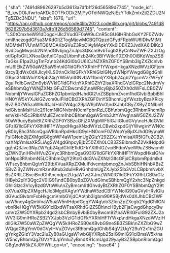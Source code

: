 {
  "sha": "7491d89626297b5d3613a7dfb1f26d56589d7745",
  "node_id": "B_kwDOIJfwrtoAKDc0OTFkODk2MjYyOTdiNWQzNjEzYTdkZmIxZjI2ZDU2NTg5ZDc3NDU",
  "size": 1676,
  "url": "https://api.github.com/repos/code4lib/2023.code4lib.org/git/blobs/7491d89626297b5d3613a7dfb1f26d56589d7745",
  "content": "LS0tCmxheW91dDogcHJlc2VudGF0aW9uCnR5cGU6IHRhbGsKY2F0ZWdvcmll\nczogdGFsa3MKdGltZTogMjowMCBQTQpzdGFydFRpbWU6IDIwMjMtMDMtMTVU\nMTQ6MDAKbGVuZ3RoOiAyMApkYXk6IDEKZ3JvdXA6IDIKc3BvdDogMwpsb2Nh\ndGlvbjogZnJpc3QKcm9vbTogbXByCnNwZWFrZXJzOgotIGp1bGllLXNoaQot\nIG1pa2UtbmFzb24Kc3BlYWtlci10ZXh0OiBKdWxpZSBTaGksIE1pa2UgTmFz\nb24KdGl0bGU6ICJNZXRhZGF0YSBmb3IgZXZlcnlvbmU6IElkZW50aWZ5aW5n\nIG1ldGFkYXRhIHF1YWxpdHkgaXNzdWVzIGFjcm9zcyBjdWx0dXJlcyIKLS0t\nCk1ldGFkYXRhIGlzIGNydWNpYWwgdG8gdGhlIGRpc3NlbWluYXRpb24gYW5k\nIGNvbW11bmljYXRpb24gb2YgcmVzZWFyY2guIFdlbGwtZm9ybWVkIG1ldGFk\nYXRhIGZhY2lsaXRhdGVzIGRpc2NvdmVyeSBhbmQgYWNjZXNzIGFuZCBwcm92\naWRlcyBjb250ZXh0dWFsLCB0ZWNobmljYWwsIGFuZCBhZG1pbmlzdHJhdGl2\nZSBpbmZvcm1hdGlvbiBpbiBhIHN0YW5kYXJkIGZvcm0uIFlldCBtZXRhZGF0\nYSBhcmUgYWxzbyBzaXRlcyBvZiB0ZW5zaW9uIGJldHdlZW4gc29jaW9jdWx0\ndXJhbCByZXByZXNlbnRhdGlvbnMsIHJlc291cmNlIGNvbnN0cmFpbnRzLCBh\nbmQgc3RhbmRhcmRpemVkIHN5c3RlbXMuIEZvcm1hbCBhbmQgaW5mb3JtYWwg\naW50ZXJ2ZW50aW9ucyBpbiBtZXRhZGF0YSBzcGFjZXMgbWF5IGJlIGludGVy\ncHJldGVkIGFzIG1ldGFkYXRhIHF1YWxpdHkgaXNzdWVzLCBwb2xpdGljYWwg\nYWN0cyB0byBhc3NlcnQgaWRlbnRpdHksIG9yIHN0cmF0ZWdpYyBjdXJhdG9y\naWFsIGNob2ljZXMgdG8gbWF4aW1pemUgZGlzY292ZXJhYmlsaXR5IGFuZCB2\naXNpYmlsaXR5LiAgSW4gdGhpcyBjb250ZXh0LCB3ZSBlbmdhZ2VkIHdpdGgg\nQ3Jvc3NyZWYgb24gdGhlIE1ldGFkYXRhIGZvciBFdmVyeW9uZSBwcm9qZWN0\nIHRvIHVuZGVyc3RhbmQgaG93IG1ldGFkYXRhIHF1YWxpdHksIGNvbnNpc3Rl\nbmN5LCBhbmQgY29tcGxldGVuZXNzIGltcGFjdCBpbmRpdmlkdWFscyBhbmQg\nY29tbXVuaXRpZXMuIFdvcmtpbmcgZnJvbSBhIHNhbXBsZSBvZiByZWNvcmRz\nIGtub3duIHRvIGhhdmUgZXJyb25lb3VzLCBpbmNvbXBsZXRlLCBvciBvdGhl\ncndpc2UgaW1wZXJmZWN0IG1ldGFkYXRhLCB0aGlzIHByb2plY3Qgc2V0IG91\ndCB0byBpZGVudGlmeSBhbmQgY2xhc3NpZnkgdGhlIGlzc3VlcyBzdGVtbWlu\nZyBmcm9tIGhvdyBtZXRhZGF0YSBhbmQgY29tbXVuaXRpZXMgcHJlc3MgdXAg\nYWdhaW5zdCBlYWNoIG90aGVyIHRvIGludGVudGlvbmFsbHkgcmVmbGVjdCAo\nb3Igbm90KSBjdWx0dXJhbCBtZWFuaW5ncy4gQmVnaW5uaW5nIHdpdGggYW4g\nb3ZlcnZpZXcgb2YgdGhlIGNvbnRleHQgYW5kIG91ciBxdWFsaXRhdGl2ZSBh\ncHByb2FjaCwgdGhpcyBwcmVzZW50YXRpb24gd2lsbCBnbyBvbiB0byBwcm92\naWRlIGFuIG92ZXJ2aWV3IG9mIHRoZSB2YXJpb3VzIG1ldGFkYXRhIHF1YWxp\ndHkgaXNzdWVzIHdlIGlkZW50aWZpZWQgYW5kIHRoZSB0eXBvbG9neSB3ZSBk\nZXZlbG9wZWQgdG8gYmV0dGVyIHVuZGVyc3RhbmQgdGhlbS4gV2UgY29uY2x1\nZGUgYnkgZGlzY3Vzc2luZyB0aGUgaW1wbGljYXRpb25zIG9mIG91ciBmaW5k\naW5ncyBhbmQgZGVzY3JpYmluZyBmdXR1cmUgd29yayB3ZSBpbnRlbmQgdG8g\ndW5kZXJ0YWtlLgo=\n",
  "encoding": "base64"
}

